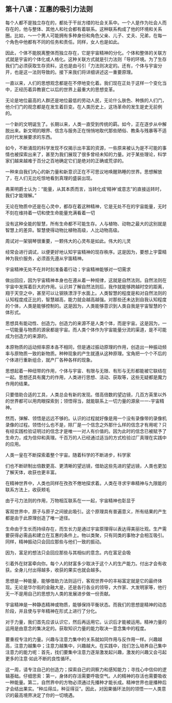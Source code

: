

## 第十八课：互惠的吸引力法则

每个人都不是独立存在的，都处于干丝方缕的社会关系中。一个人是作为社会人而存在的，他与整体、其他人和社会都有着联系。这种联系构成了他的环境和关系圈。比如，～一个男人可能拥有多种身份和角色父亲、儿子、丈夫、兄弟，在每一个角色中他都有不同的任务和责任。同样，女人也是如此。

因此，个体不能脱离整体而独立存在，它是宇宙精神的分化。个体和整体的关联方式就是宇宙的个体化或人格化。这种关联方式就是引力法则「导的环境。为了生存我们门必须获取生存资料，这也是由弓引「力法则决定的。还有，个体与宇宙分开，也是这一法则导致的。接下来我们将详细讲述这一重要原理。

一直以来，人们的思想观念都是在不停地变化着。我们现在正处于这样一个变化当中，正经历着异教衰亡以后的世界上最重大的思想变革。

无论是地位最高的人群还是地位最低的劳动人民，无论什么肤色、种族的人们门，他介们门的观念都是在发生着巨变。在人类历史上，这场革命的发生是史无前例的。

一个新的文明诞生了。长期以来，人类一直受到传统的羁。如今，正在逐步从中解脱出来。新文明的眼界、信念与服务正在悄悄地取代那些陋俗、教条与残暴等不适应时代发展要求的东西。

如今，不断涌现的科学发现不仅揭示出丰富的资源，一些原来被认为是不可能的事情也被探索出来了，甚至为我们展现了很多曾经未知的力量。对于某些理论，科学家们越来越难于百分之百地确定它们是绝对的正确或荒谬的。

一种来自我们内心的新力量和新意识正在不可思议地唤醒熟睡的世界。思想解放了，在人们无比吃惊地看到真理的盛装出现。

弗莱明爵士认为：“能量，从其本质而言，当转化成‘精神’或意志”的直接运转时，我们才能理解。”

无论在物质中还是在心灵中，都存在着这种精神，它是无处不在的宇宙能量，无时不刻在维持着一切和使生命能量充满看着一切

没有这种全能的智慧，所有生命都不可能生存。人与植物、动物之最大的这别就是智慧上的差异。智慧使得动物比植物高级，人比动物高级。

周试对一架钢琴很重要，一颗伟大的心灵布是如此。伟大的儿灵

经常会进行调试，以便更好地认知宇宙精神的现存秩序。这是因为，要想上宇雷精神为我价服务，必须首先遵从宇笛精神。

宇宙精神无处不在并时刻准备着行动；宇宙精神能够对一切需求

做出回应，因为宇宙精神本身也在遵从着一种规律，这就是自然法则。自然法则在宇宙中发挥着巨大的作用。认识并了解自然法则后，我作就能够跨越时空的距离，翔于天空之中，甚至可以让钢铁漂浮于水面上。人类智慧的程度是和对自然法则的认知程度成正比的，智慧越高，能力就会越高越强。对那些还未达到自我认知程度的个体，人类是能够控制的。这是因为，人类能够意识到人类自我是宇宙智慧的个体形式。

思想具有能动性、创造力。创造力的来源不是人类个体，而是宇宙。这是因为，一一切能量与物质的源泉都是宇宙。而人类个体作为宇宙能量分流的渠道，是不可能成为创造力的来源的。

本原物质的运动频率原本各不相同，但是通过振动原理的作用，创造出一种振动频率与原物质一致的新物质。种种现象的产生就遵从这种原理。宝角把一个个不后的个体进行重新组合，就产厂各种各样的现象。

思想起着一种纽带的作用，个体与宇宙、有限与无限、有形与无形都能被它联结在一起。思想还具有魔力的作用，人类进行思想、活动、获取等，这些无疑都是魔力作用的结果。

只要借助合适的工具，人类总会有新的发现。借高倍数的望边镜，几百方英里以外的世界都可以用肉眼探索到；领悟得当，就能联系上一切力量的源泉一一-宇宙精神。

然而，弹解、领悟是远远不够的。认识的过程就好像是用一个没有录像带的录像机录像的过程。领悟付么也不是，除厂是一个信念之外那什么样的信念才有用呢？只有经实践检验证明过的信念才是唯一一对人有价值的。因为此时的信念已被赋予了生命力，成为信仰和真理。千百万的人已经通过适当的方式检验过厂真理在实践中的应用。

人类一皇在不断探索着整个宇宙。随着科学的不断进步，科学家

们也不断研制出倍数更高、更清晰的望远镜，借助这些先进的望远镜，人类也更加了解天体，收获也更丰富。

在精神世界中，人类也同样在孜孜不倦地探求着。人类在寻求宇串精神与九限能的联系方法上，收获颊毛

由于弓力法则的作用，万物相互联系在一一起，宇宙精神也彰显于

客观世界中，原子与原子之间彼此吸引。这个原理具有普遍意义，所有结果的产生都是由于此原理创造了唯一途径。

生命由于生长而持续存在，而生长力是通过宇宙原理得以表达得美丽壮观。生产需要获得必需品和建立在互惠的条件上。物以类聚，只有同类的事物才会相互吸引。同样，精神振动只会回应那些与他们一致的振动。

因为，富足的想法只会回应那些与其相似的意念。内在富足会吸

引着外在财富牵向你。每个人的财富多少取决于这个人的生产能力。付出才会有收获。全身儿付出得越多，收获的果实也就会越多。

思想是一种能量，能够借助力法则运行，客观世界中的丰裕富定就是它的最终体现。无论是华尔街的金融大是，还是各行各业的领导，大作家、大发明家等，他行无一不是用自己的思想为人类的发展进步做一份贡献。

宇宙精神是一种静态精神或物质，能够保持平衡状态。而我们的思想是精神的动态阶段，并且使与宇年精神在形式上进行了分化。

对于力量，我们首先应该认识它，然后再运用它。认识后才能被运用。精神力量的运用是由意念的集决定的。获取知识力量的能力取决一意念集中的程度。

要重视专注的力量。兴趣与注意力集中的关系就如同作用与反作用一样。兴趣越高，注意力越集中；注意力越集中，兴趣越大。在实践中，找们怎么培养自己集中注意力的能力呢：首先，找们要集中注意力逐渐激发起兴趣，激发的兴趣又会弓起更多的注意·如此不断的良性循环。

这一周，请专注自己的创造力；探索自己的洞察力和感知能力；寻找心中信仰的逻辑基础。仔细思索：第一，身体的存活需要呼吸空气。人的精神的存活也需要吸收一种能量。第二，自然界中的方物必须通过先播种才能长成。精神世界也是播种后才会结出果实。“种瓜得瓜，种豆得豆”。因此，对因果循环法则的领悟一一人类意识的最高境界决定了你的一切境遇。


